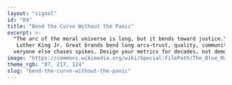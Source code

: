 ```yaml
---
layout: "signal"
id: "04"
title: "Bend the Curve Without the Panic"
excerpt: >-
  "The arc of the moral universe is long, but it bends toward justice." — Martin
   Luther King Jr. Great brands bend long arcs—trust, quality, community—while e
  veryone else chases spikes. Design your metrics for decades, not demo day.
image: "https://commons.wikimedia.org/wiki/Special:FilePath/The_Blue_Marble.jpg"
theme_rgb: "87, 217, 124"
slug: "bend-the-curve-without-the-panic"
---
```

<!-- TODO: Paste the full body content for this Signal here. -->
